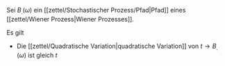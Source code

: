 Sei $B_.(\omega)$ ein [[zettel/Stochastischer Prozess/Pfad|Pfad]] eines [[zettel/Wiener Prozess|Wiener Prozesses]].

Es gilt
- Die [[zettel/Quadratische Variation|quadratische Variation]] von $t \to B_.(\omega)$ ist gleich $t$